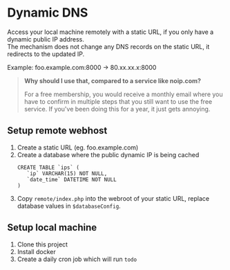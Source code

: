 # Dynamic DNS

Access your local machine remotely with a static URL, if you only have a dynamic public IP address.  
The mechanism does not change any DNS records on the static URL, it redirects to the updated IP.

Example: foo.example.com:8000 -> 80.xx.xx.x:8000

> **Why should I use that, compared to a service like noip.com?**
>
> For a free membership, you would receive a monthly email where you have to confirm in multiple steps that you still want to use the free service. If you've been doing this for a year, it just gets annoying.

## Setup remote webhost

1. Create a static URL (eg. foo.example.com)
2. Create a database where the public dynamic IP is being cached
   ```
   CREATE TABLE `ips` (
      `ip` VARCHAR(15) NOT NULL,
      `date_time` DATETIME NOT NULL
   )
   ```
3. Copy `remote/index.php` into the webroot of your static URL, replace database values in `$databaseConfig`.

## Setup local machine

1. Clone this project
2. Install docker
3. Create a daily cron job which will run `todo`

